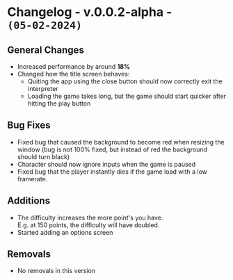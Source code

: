 # Changelog - v.0.0.2-alpha - <br>`(05-02-2024)`

## General Changes
- Increased performance by around **18%**
- Changed how the title screen behaves:
  - Quiting the app using the close button should now correctly exit the interpreter
  - Loading the game takes long, but the game should start quicker after hitting the play button



## Bug Fixes
- Fixed bug that caused the background to become red when resizing the window (bug is not 100% fixed, but instead of red the background should turn black)
- Character should now ignore inputs when the game is paused
- Fixed bug that the player instantly dies if the game load with a low framerate.

## Additions
- The difficulty increases the more point's you have. <br>
  E.g. at 150 points, the difficulty will have doubled.
- Started adding an options screen

## Removals
- No removals in this version


